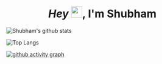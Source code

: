 <!--
### Hi there 👋


**shubhamraj7505/shubhamraj7505** is a ✨ _special_ ✨ repository because its `README.md` (this file) appears on your GitHub profile.

Here are some ideas to get you started:

- 🔭 I’m currently working on ...
- 🌱 I’m currently learning ...
- 👯 I’m looking to collaborate on ...
- 🤔 I’m looking for help with ...
- 💬 Ask me about ...
- 📫 How to reach me: ...
- 😄 Pronouns: ...
- ⚡ Fun fact: ...
-->

<h1 align="center">
  <em>Hey</em> <img src="https://github.com/piyush168713/piyush168713/blob/main/svg/Hi.gif" width="29px">, I'm Shubham
</h1>


![Shubham's github stats](https://github-readme-stats.vercel.app/api?username=shubhamraj7505&title_color=FFFF00&icon_color=00FFFF&text_color=FFFFFF&bg_color=000000&show_icons=true&hide_border=true)

![Top Langs](https://github-readme-stats.vercel.app/api/top-langs/?username=shubhamraj7505&layout=compact&theme=highcontrast&hide_border=true)
<br>

[![github activity graph](https://activity-graph.herokuapp.com/graph?username=shubhamraj7505&theme=react-dark)](https://github.com/ashutosh00710/github-readme-activity-graph)
